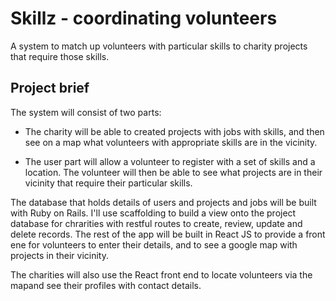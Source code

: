 # Skillz - coordinating volunteers

A system to match up volunteers with particular skills to charity projects that require those skills.

## Project brief

The system will consist of two parts: 

- The charity will be able to created projects with jobs with skills, and then see on a map what volunteers with appropriate skills are in the vicinity.

- The user part will allow a volunteer to register with a set of skills and a location. The volunteer will then be able to see what projects are in their vicinity that require their particular skills. 

The database that holds details of users and projects and jobs will be built with Ruby on Rails. I'll use scaffolding to build a view onto the project database for chrarities with restful routes to create, review, update and delete records. 
The rest of the app will be built in React JS to provide a front ene for volunteers to enter their details, and to see a google map with projects in their vicinity. 

The charities will also use the React front end to locate volunteers via the mapand see their profiles with contact details. 
